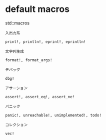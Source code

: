 # default macros
std::macros
```
入出力系

print!, println!, eprint!, eprintln!

文字列生成

format!, format_args!

デバッグ

dbg!

アサーション

assert!, assert_eq!, assert_ne!

パニック

panic!, unreachable!, unimplemented!, todo!

コレクション

vec!
```
